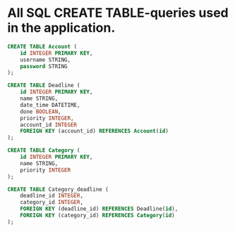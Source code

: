 # All SQL CREATE TABLE-queries used in the application.

~~~~sql
CREATE TABLE Account (
	id INTEGER PRIMARY KEY,
	username STRING,
	password STRING
);
~~~~

~~~~sql
CREATE TABLE Deadline (
	id INTEGER PRIMARY KEY,
	name STRING,
	date_time DATETIME,
	done BOOLEAN,
	priority INTEGER,
	account_id INTEGER
	FOREIGN KEY (account_id) REFERENCES Account(id)
);
~~~~

~~~~sql
CREATE TABLE Category (
	id INTEGER PRIMARY KEY,
	name STRING,
	priority INTEGER
);
~~~~

~~~~sql 
CREATE TABLE Category_deadline (
	deadline_id INTEGER,
	category_id INTEGER,
	FOREIGN KEY (deadline_id) REFERENCES Deadline(id),
	FOREIGN KEY (category_id) REFERENCES Category(id)
);
~~~~
